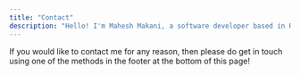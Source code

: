 ```yaml
---
title: "Contact"
description: "Hello! I'm Mahesh Makani, a software developer based in Hertfordshire and London, UK. Here you can find how to contact me."
---
```


If you would like to contact me for any reason, then please do get in touch
using one of the methods in the footer at the bottom of this page!
